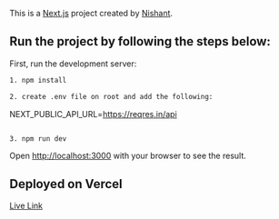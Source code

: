 This is a [Next.js](https://nextjs.org) project created by
[Nishant](https://github.com/RastogiNishant).

## Run the project by following the steps below:

First, run the development server:

```bash
1. npm install

2. create .env file on root and add the following:

```

NEXT_PUBLIC_API_URL=https://reqres.in/api

```

3. npm run dev
```

Open [http://localhost:3000](http://localhost:3000) with your browser to see the
result.

## Deployed on Vercel

[Live Link](https://next-js-auth-mui.vercel.app/)
